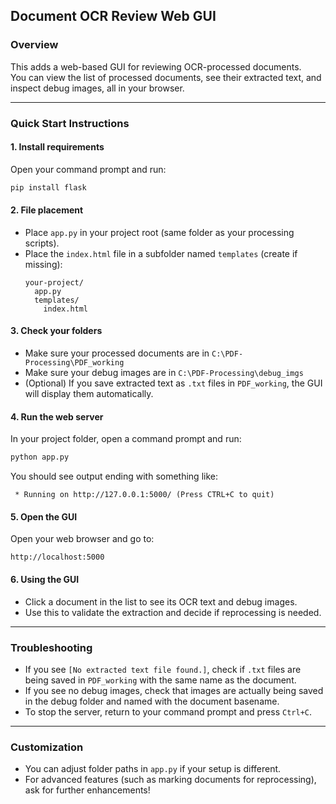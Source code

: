 ## Document OCR Review Web GUI

### Overview

This adds a web-based GUI for reviewing OCR-processed documents.  
You can view the list of processed documents, see their extracted text, and inspect debug images, all in your browser.

---

### Quick Start Instructions

#### 1. **Install requirements**
Open your command prompt and run:
```bash
pip install flask
```

#### 2. **File placement**
- Place `app.py` in your project root (same folder as your processing scripts).
- Place the `index.html` file in a subfolder named `templates` (create if missing):
  ```
  your-project/
    app.py
    templates/
      index.html
  ```

#### 3. **Check your folders**
- Make sure your processed documents are in `C:\PDF-Processing\PDF_working`
- Make sure your debug images are in `C:\PDF-Processing\debug_imgs`
- (Optional) If you save extracted text as `.txt` files in `PDF_working`, the GUI will display them automatically.

#### 4. **Run the web server**
In your project folder, open a command prompt and run:
```bash
python app.py
```
You should see output ending with something like:
```
 * Running on http://127.0.0.1:5000/ (Press CTRL+C to quit)
```

#### 5. **Open the GUI**
Open your web browser and go to:
```
http://localhost:5000
```

#### 6. **Using the GUI**
- Click a document in the list to see its OCR text and debug images.
- Use this to validate the extraction and decide if reprocessing is needed.

---

### Troubleshooting

- If you see `[No extracted text file found.]`, check if `.txt` files are being saved in `PDF_working` with the same name as the document.
- If you see no debug images, check that images are actually being saved in the debug folder and named with the document basename.
- To stop the server, return to your command prompt and press `Ctrl+C`.

---

### Customization

- You can adjust folder paths in `app.py` if your setup is different.
- For advanced features (such as marking documents for reprocessing), ask for further enhancements!
